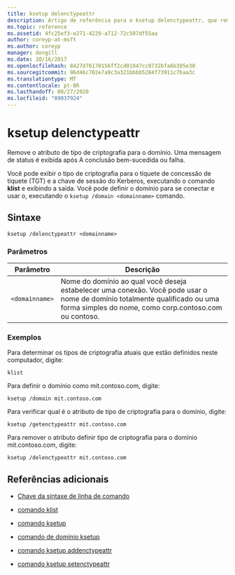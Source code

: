 ```yaml
---
title: ksetup delenctypeattr
description: Artigo de referência para o ksetup delenctypeattr, que remove o atributo de tipo de criptografia para o domínio.
ms.topic: reference
ms.assetid: 4fc25ef3-e271-4229-a712-72c507df55aa
author: coreyp-at-msft
ms.author: coreyp
manager: dongill
ms.date: 10/16/2017
ms.openlocfilehash: 8427d76170156ff2cd01047cc0732bfa6b385e30
ms.sourcegitcommit: 96d46c702e7a9c3a321bbbb5284f73911c7baa3c
ms.translationtype: MT
ms.contentlocale: pt-BR
ms.lasthandoff: 08/27/2020
ms.locfileid: "89037924"
---
```

# <a name="ksetup-delenctypeattr"></a>ksetup delenctypeattr

Remove o atributo de tipo de criptografia para o domínio. Uma mensagem de status é exibida após A conclusão bem-sucedida ou falha.

Você pode exibir o tipo de criptografia para o tíquete de concessão de tíquete (TGT) e a chave de sessão do Kerberos, executando o comando **klist** e exibindo a saída. Você pode definir o domínio para se conectar e usar o, executando o `ksetup /domain <domainname>` comando.

## <a name="syntax"></a>Sintaxe

```
ksetup /delenctypeattr <domainname>
```

### <a name="parameters"></a>Parâmetros

| Parâmetro | Descrição |
| ----------| ----------- |
| `<domainname>` | Nome do domínio ao qual você deseja estabelecer uma conexão. Você pode usar o nome de domínio totalmente qualificado ou uma forma simples do nome, como corp.contoso.com ou contoso. |

### <a name="examples"></a>Exemplos

Para determinar os tipos de criptografia atuais que estão definidos neste computador, digite:

```
klist
```

Para definir o domínio como mit.contoso.com, digite:

```
ksetup /domain mit.contoso.com
```

Para verificar qual é o atributo de tipo de criptografia para o domínio, digite:

```
ksetup /getenctypeattr mit.contoso.com
```

Para remover o atributo definir tipo de criptografia para o domínio mit.contoso.com, digite:

```
ksetup /delenctypeattr mit.contoso.com
```

## <a name="additional-references"></a>Referências adicionais

- [Chave da sintaxe de linha de comando](command-line-syntax-key.md)

- [comando klist](klist.md)

- [comando ksetup](ksetup.md)

- [comando de domínio ksetup](ksetup-domain.md)

- [comando ksetup addenctypeattr](ksetup-addenctypeattr.md)

- [comando ksetup setenctypeattr](ksetup-setenctypeattr.md)
